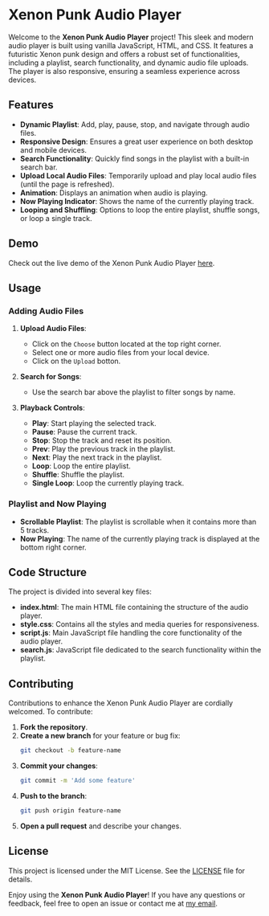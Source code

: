 # Xenon Punk Audio Player

Welcome to the **Xenon Punk Audio Player** project! This sleek and modern audio player is built using vanilla JavaScript, HTML, and CSS. It features a futuristic Xenon punk design and offers a robust set of functionalities, including a playlist, search functionality, and dynamic audio file uploads. The player is also responsive, ensuring a seamless experience across devices.

## Features

- **Dynamic Playlist**: Add, play, pause, stop, and navigate through audio files.
- **Responsive Design**: Ensures a great user experience on both desktop and mobile devices.
- **Search Functionality**: Quickly find songs in the playlist with a built-in search bar.
- **Upload Local Audio Files**: Temporarily upload and play local audio files (until the page is refreshed).
- **Animation**: Displays an animation when audio is playing.
- **Now Playing Indicator**: Shows the name of the currently playing track.
- **Looping and Shuffling**: Options to loop the entire playlist, shuffle songs, or loop a single track.

## Demo

Check out the live demo of the Xenon Punk Audio Player [here](https://debajyati.github.io/Xenon-Punk-Audio-Player/).

## Usage

### Adding Audio Files

1. **Upload Audio Files**:
    - Click on the `Choose` button located at the top right corner.
    - Select one or more audio files from your local device.
    - Click on the `Upload` botton.

2. **Search for Songs**:
    - Use the search bar above the playlist to filter songs by name.

3. **Playback Controls**:
    - **Play**: Start playing the selected track.
    - **Pause**: Pause the current track.
    - **Stop**: Stop the track and reset its position.
    - **Prev**: Play the previous track in the playlist.
    - **Next**: Play the next track in the playlist.
    - **Loop**: Loop the entire playlist.
    - **Shuffle**: Shuffle the playlist.
    - **Single Loop**: Loop the currently playing track.

### Playlist and Now Playing

- **Scrollable Playlist**: The playlist is scrollable when it contains more than 5 tracks.
- **Now Playing**: The name of the currently playing track is displayed at the bottom right corner.

## Code Structure

The project is divided into several key files:

- **index.html**: The main HTML file containing the structure of the audio player.
- **style.css**: Contains all the styles and media queries for responsiveness.
- **script.js**: Main JavaScript file handling the core functionality of the audio player.
- **search.js**: JavaScript file dedicated to the search functionality within the playlist.

## Contributing

Contributions to enhance the Xenon Punk Audio Player are cordially welcomed. To contribute:

1. **Fork the repository**.
2. **Create a new branch** for your feature or bug fix:
    ```sh
    git checkout -b feature-name
    ```
3. **Commit your changes**:
    ```sh
    git commit -m 'Add some feature'
    ```
4. **Push to the branch**:
    ```sh
    git push origin feature-name
    ```
5. **Open a pull request** and describe your changes.

## License
This project is licensed under the MIT License. See the [LICENSE](LICENSE) file for details.

Enjoy using the **Xenon Punk Audio Player**! If you have any questions or feedback, feel free to open an issue or contact me at [my email](kaalpurushdaykon@gmail.com).
